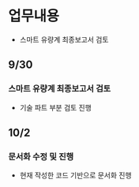 # 업무내용

- 스마트 유량계 최종보고서 검토

## 9/30

### 스마트 유량계 최종보고서 검토

- 기술 파트 부분 검토 진행

## 10/2

### 문서화 수정 및 진행

- 현재 작성한 코드 기반으로 문서화 진행